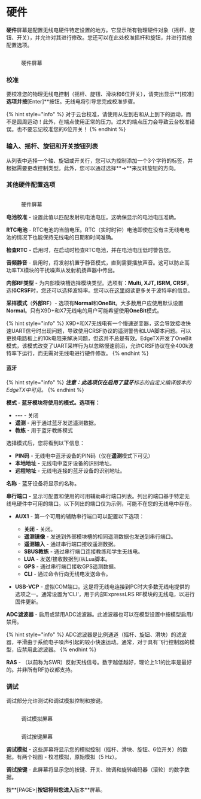 # 硬件

**硬件**屏幕是配置无线电硬件特定设置的地方。它显示所有物理硬件对象（摇杆、旋钮、开关），并允许对其进行修改。您还可以在此处校准摇杆和旋钮，并进行其他配置选项。

<figure><img src="//edgetx-static.zkl2333.com/bwhardware1.png" alt=""><figcaption><p>硬件屏幕</p></figcaption></figure>

### **校准**

要校准您的物理无线电控制（摇杆、旋钮、滑块和6位开关），请突出显示**\[校准]**选项并按**\[Enter]**按钮。无线电将引导您完成校准步骤。

{% hint style="info" %}
对于云台校准，请使用从左到右和从上到下的运动，而不是圆周运动！此外，在端点使用正常的压力。过大的端点压力会导致云台校准错误。也不要忘记校准您的6位开关！
{% endhint %}

### 输入、摇杆、旋钮和开关按钮列表

从列表中选择一个轴、旋钮或开关行，您可以为控制添加一个3个字符的标签，并根据需要更改控制类型。此外，您可以通过选择**->**来反转旋钮的方向。

### 其他硬件配置选项

<figure><img src="//edgetx-static.zkl2333.com/bwhardware2.png" alt=""><figcaption><p>硬件屏幕</p></figcaption></figure>

**电池校准** - 设置此值以匹配发射机电池电压。这确保显示的电池电压准确。

**RTC电池** - RTC电池的当前电压。RTC（实时时钟）电池即使在没有主无线电电池的情况下也能保持无线电的日期和时间准确。

**检查RTC** - 启用时，在启动时检查RTC电池，并在电池电压低时警告您。

**音频静音** - 启用时，将发射机置于静音模式，直到需要播放声音。这可以防止高功率TX模块的干扰噪声从发射机扬声器中传出。

**内部RF类型** - 为内部模块槽选择模块类型。选项有：**Multi, XJT, ISRM, CRSF**。选择**CRSF**时，您还可以选择波特率。您可以在[这里](https://www.expresslrs.org/2.0/quick-start/transmitters/tx-prep/)阅读更多关于波特率的信息。

**采样模式**（**外部RF**）- 选项有**Normal**和**OneBit**。大多数用户应使用默认设置**Normal**。只有X9D+和X7无线电的用户可能希望使用**OneBit**模式。

{% hint style="info" %}
X9D+和X7无线电有一个慢速逆变器，这会导致接收快速UART信号时出现问题，导致使用CRSF协议的遥测警告和LUA脚本问题。可以更换电路板上的10k电阻来解决问题，但这并不总是有效。EdgeTX开发了OneBit模式，该模式改变了UART采样行为以忽略慢速前沿，允许CRSF协议在全400k波特率下运行，而无需对无线电进行硬件修改。
{% endhint %}

#### **蓝牙**

{% hint style="info" %}
_**注意：**此选项仅在启用了**蓝牙**标志的自定义编译版本的EdgeTX中可见。_
{% endhint %}

**模式 - 蓝牙模块将使用的模式。选项有：**

* **---** - 关闭
* **遥测** - 用于通过蓝牙发送遥测数据。
* **教练** - 用于蓝牙教练模式

选择模式后，您将看到以下信息：

* **PIN码** - 无线电中蓝牙设备的PIN码（仅在**遥测**模式下可见）
* **本地地址** - 无线电中蓝牙设备的识别地址。
* **远程地址** - 无线电连接的蓝牙设备的识别地址。

**名称** - 蓝牙设备将显示的名称。

**串行端口** - 显示可配置和使用的可用辅助串行端口列表。列出的端口基于特定无线电硬件中可用的端口。以下列出的端口仅为示例，可能不在您的无线电中存在。

* **AUX1** - 第一个可用的辅助串行端口可以配置以下选项：

  * **关闭** - 关闭。
  * **遥测镜像** - 发送到外部模块槽的相同遥测数据也发送到串行端口。
  * **遥测输入** - 通过串行端口接收遥测数据。
  * **SBUS教练** - 通过串行端口连接教练和学生无线电。
  * **LUA** - 发送/接收数据到/从Lua脚本。
  * **GPS** - 通过串行端口接收GPS遥测数据。
  * **CLI** - 通过命令行向无线电发送命令。

* **USB-VCP** - 虚拟COM端口。这是将无线电连接到PC时大多数无线电提供的选项之一。通常设置为'CLI'，用于内部ExpressLRS RF模块的无线电，以进行固件更新。

**ADC滤波器** - 启用或禁用ADC滤波器。此滤波器也可以在模型设置中按模型启用/禁用。

{% hint style="info" %}
ADC滤波器是比例通道（摇杆、旋钮、滑块）的滤波器，平滑由于系统电子噪声引起的较小快速运动。通常，对于具有飞行控制器的模型，应禁用此滤波器。
{% endhint %}

**RAS** - （以前称为SWR）反射天线信号。数字越低越好，理论上1:1的比率是最好的。并非所有RF协议都支持。

### 调试

调试部分允许测试和调试模拟控制和按键。

<div>

<figure><img src="//edgetx-static.zkl2333.com/bwhardware3.png" alt=""><figcaption><p>调试模拟屏幕</p></figcaption></figure>

<figure><img src="//edgetx-static.zkl2333.com/bwhardware4.png" alt=""><figcaption><p>调试按键屏幕</p></figcaption></figure>

</div>

**调试模拟** - 这些屏幕将显示您的模拟控制（摇杆、滑块、旋钮、6位开关）的数据。有两个视图 - 校准模拟，原始模拟（5 Hz）。

**调试按键** - 此屏幕将显示您的按键、开关、微调和旋转编码器（滚轮）的数字数据。

按**\[PAGE>]**按钮将带您进入**版本**屏幕。